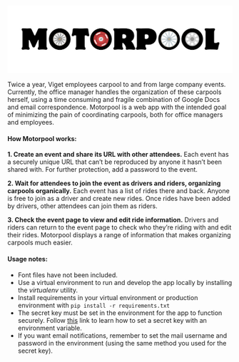 ![alt tag](https://raw.githubusercontent.com/nikrdc/motorpool/master/static/img/logo.png)

Twice a year, Viget employees carpool to and from large company events. Currently, the office manager handles the organization of these carpools herself, using a time consuming and fragile combination of Google Docs and email correspondence. Motorpool is a web app with the intended goal of minimizing the pain of coordinating carpools, both for office managers and employees.

#### How Motorpool works:
**1. Create an event and share its URL with other attendees.** Each event has a securely unique URL that can’t be reproduced by anyone it hasn’t been shared with. For further protection, add a password to the event.

**2. Wait for attendees to join the event as drivers and riders, organizing carpools organically.** Each event has a list of rides there and back. Anyone is free to join as a driver and create new rides. Once rides have been added by drivers, other attendees can join them as riders.

**3. Check the event page to view and edit ride information.** Drivers and riders can return to the event page to check who they’re riding with and edit their rides. Motorpool displays a range of information that makes organizing carpools much easier.


#### Usage notes:
* Font files have not been included.
* Use a virtual environment to run and develop the app locally by installing the _virtualenv_ utility.
* Install requirements in your virtual environment or production environment with `pip install -r requirements.txt`
* The secret key must be set in the environment for the app to function securely. Follow [this](http://stackoverflow.com/questions/14786072/keep-secret-keys-out-with-environment-variables) link to learn how to set a secret key with an environment variable. 
* If you want email notifications, remember to set the mail username and password in the environment (using the same method you used for the secret key).
